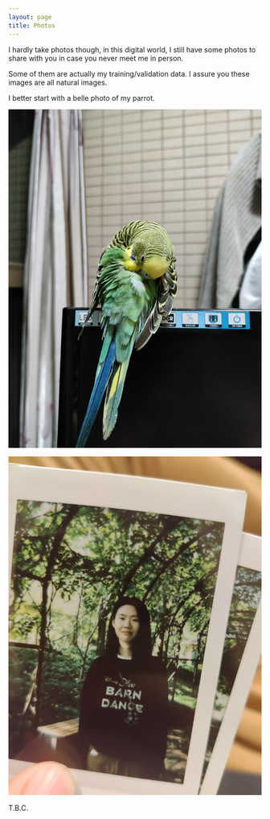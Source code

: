 ```yaml
---
layout: page
title: Photos
---
```


I hardly take photos though, in this digital world, I still have some photos to share with you in case you never meet me in person.<br>

Some of them are actually my training/validation data. I assure you these images are all natural images.<br>

I better start with a belle photo of my parrot.<br>

![This is a parrot image](photos/parrot1.jpg)

![This is me in SJTU](photos/yiling_in_sjtu.jpg)

T.B.C.
